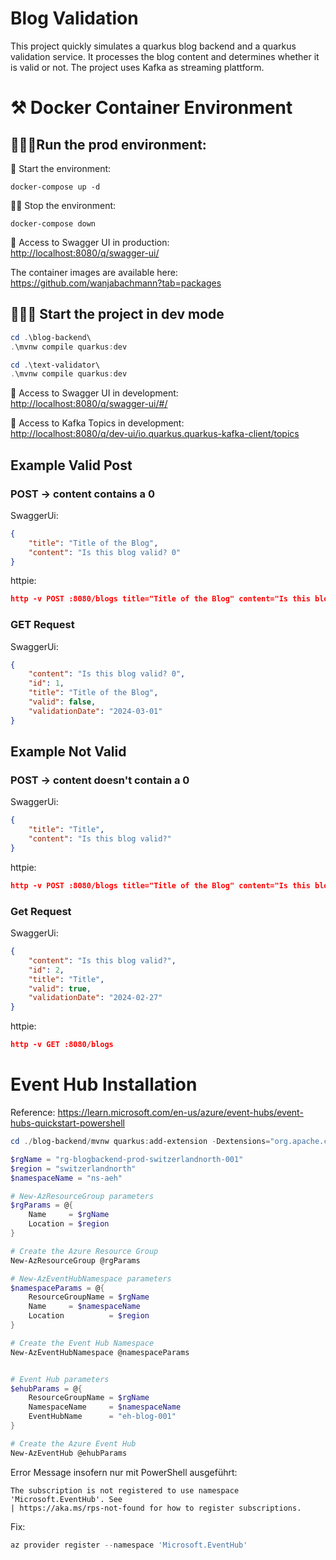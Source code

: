 # Blog Validation

This project quickly simulates a quarkus blog backend and a quarkus validation service.
It processes the blog content and determines whether it is valid or not.
The project uses Kafka as streaming plattform.

# ⚒️ Docker Container Environment

## 🏃🏻‍♂️Run the prod environment:

💨 Start the environment:

```Shell
docker-compose up -d
```

🤚🏻 Stop the environment:

```Shell
docker-compose down
```

🔗 Access to Swagger UI in production:<br>
[http://localhost:8080/q/swagger-ui/](http://localhost:8080/q/swagger-ui/)

The container images are available here:
https://github.com/wanjabachmann?tab=packages

## 🧑🏻‍💻 Start the project in dev mode

```PowerShell
cd .\blog-backend\
.\mvnw compile quarkus:dev
```

```PowerShell
cd .\text-validator\
.\mvnw compile quarkus:dev
```

🔗 Access to Swagger UI in development:<br>
[http://localhost:8080/q/swagger-ui/#/](http://localhost:8080/q/swagger-ui/#/)

🔗 Access to Kafka Topics in development:<br>
[http://localhost:8080/q/dev-ui/io.quarkus.quarkus-kafka-client/topics](http://localhost:8080/q/dev-ui/io.quarkus.quarkus-kafka-client/topics)

## Example Valid Post

### POST → content contains a 0

SwaggerUi:

```JSON
{
    "title": "Title of the Blog",
    "content": "Is this blog valid? 0"
}
```

httpie:

```JSON
http -v POST :8080/blogs title="Title of the Blog" content="Is this blog valid? 0"
```

### GET Request

SwaggerUi:

```JSON
{
    "content": "Is this blog valid? 0",
    "id": 1,
    "title": "Title of the Blog",
    "valid": false,
    "validationDate": "2024-03-01"
}
```

## Example Not Valid

### POST → content **doesn't** contain a 0

SwaggerUi:

```JSON
{
    "title": "Title",
    "content": "Is this blog valid?"
}
```

httpie:

```JSON
http -v POST :8080/blogs title="Title of the Blog" content="Is this blog valid?"
```

### Get Request

SwaggerUi:

```JSON
{
    "content": "Is this blog valid?",
    "id": 2,
    "title": "Title",
    "valid": true,
    "validationDate": "2024-02-27"
}
```

httpie:

```JSON
http -v GET :8080/blogs
```

# Event Hub Installation

Reference: https://learn.microsoft.com/en-us/azure/event-hubs/event-hubs-quickstart-powershell

```PowerShell
cd ./blog-backend/mvnw quarkus:add-extension -Dextensions="org.apache.camel.quarkus:camel-quarkus-azure-eventhubs"
```

```PowerShell
$rgName = "rg-blogbackend-prod-switzerlandnorth-001"
$region = "switzerlandnorth"
$namespaceName = "ns-aeh"

# New-AzResourceGroup parameters
$rgParams = @{
    Name     = $rgName
    Location = $region
}

# Create the Azure Resource Group
New-AzResourceGroup @rgParams

# New-AzEventHubNamespace parameters
$namespaceParams = @{
    ResourceGroupName = $rgName
    Name     = $namespaceName
    Location          = $region
}

# Create the Event Hub Namespace
New-AzEventHubNamespace @namespaceParams


# Event Hub parameters
$ehubParams = @{
    ResourceGroupName = $rgName
    NamespaceName     = $namespaceName
    EventHubName      = "eh-blog-001"
}

# Create the Azure Event Hub
New-AzEventHub @ehubParams


```

Error Message insofern nur mit PowerShell ausgeführt:

```
The subscription is not registered to use namespace 'Microsoft.EventHub'. See
| https://aka.ms/rps-not-found for how to register subscriptions.
```

Fix:

```PowerShell
az provider register --namespace 'Microsoft.EventHub'
```

